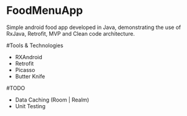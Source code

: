 # FoodMenuApp
Simple android food app developed in Java, demonstrating the use of RxJava, Retrofit, MVP and Clean code architecture. 

#Tools & Technologies
- RXAndroid 
- Retrofit 
- Picasso 
- Butter Knife

#TODO
- Data Caching (Room | Realm)
- Unit Testing 
